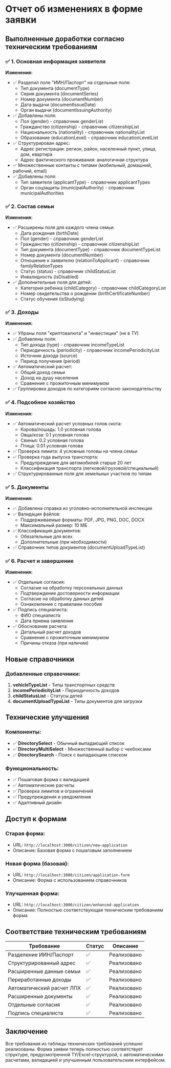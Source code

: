# Отчет об изменениях в форме заявки

## Выполненные доработки согласно техническим требованиям

### ✅ 1. Основная информация заявителя

**Изменения:**
- ✅ Разделил поле "ИИН/Паспорт" на отдельные поля:
  - Тип документа (documentType)
  - Серия документа (documentSeries)
  - Номер документа (documentNumber)
  - Дата выдачи (documentIssueDate)
  - Орган выдачи (documentIssuingAuthority)
- ✅ Добавлены поля:
  - Пол (gender) - справочник genderList
  - Гражданство (citizenship) - справочник citizenshipList
  - Национальность (nationality) - справочник nationalityList
  - Образование (educationLevel) - справочник educationLevelList
- ✅ Структурирован адрес:
  - Адрес регистрации: регион, район, населенный пункт, улица, дом, квартира
  - Адрес фактического проживания: аналогичная структура
- ✅ Множественные контакты с типами (мобильный, домашний, рабочий, email)
- ✅ Добавлены поля:
  - Тип заявителя (applicantType) - справочник applicantTypes
  - Орган соцзащиты (municipalAuthority) - справочник municipalAuthorities

### ✅ 2. Состав семьи

**Изменения:**
- ✅ Расширены поля для каждого члена семьи:
  - Дата рождения (birthDate)
  - Пол (gender) - справочник genderList
  - Гражданство (citizenship) - справочник citizenshipList
  - Тип документа (documentType) - справочник documentTypeList
  - Номер документа (documentNumber)
  - Отношение к заявителю (relationToApplicant) - справочник familyRelationTypes
  - Статус (status) - справочник childStatusList
  - Инвалидность (isDisabled)
- ✅ Дополнительные поля для детей:
  - Категория ребенка (childCategory) - справочник childCategoryList
  - Номер свидетельства о рождении (birthCertificateNumber)
  - Статус обучения (isStudying)

### ✅ 3. Доходы

**Изменения:**
- ✅ Убраны поля "криптовалюта" и "инвестиции" (не в ТУ)
- ✅ Добавлены поля:
  - Тип дохода (type) - справочник incomeTypeList
  - Периодичность (periodicity) - справочник incomePeriodicityList
  - Источник дохода (source)
  - Период получения (period)
- ✅ Автоматический расчет:
  - Общий доход семьи
  - Доход на душу населения
  - Сравнение с прожиточным минимумом
- ✅ Группировка доходов по категориям согласно законодательству

### ✅ 4. Подсобное хозяйство

**Изменения:**
- ✅ Автоматический расчет условных голов скота:
  - Корова/лошадь: 1.0 условная голова
  - Овца/коза: 0.1 условная голова
  - Свинья: 0.2 условная голова
  - Птица: 0.01 условная голова
- ✅ Проверка лимита: 4 условные головы на члена семьи
- ✅ Проверка года выпуска транспорта:
  - Предупреждение для автомобилей старше 20 лет
  - Классификация транспорта (легковой/грузовой/специальный)
- ✅ Структурированные поля для земельных участков по типам

### ✅ 5. Документы

**Изменения:**
- ✅ Добавлена справка из уголовно-исполнительной инспекции
- ✅ Валидация файлов:
  - Поддерживаемые форматы: PDF, JPG, PNG, DOC, DOCX
  - Максимальный размер: 10 МБ
- ✅ Классификация документов:
  - Обязательные для всех
  - Дополнительные (при необходимости)
- ✅ Справочник типов документов (documentUploadTypeList)

### ✅ 6. Расчет и завершение

**Изменения:**
- ✅ Отдельные согласия:
  - Согласие на обработку персональных данных
  - Подтверждение достоверности информации
  - Согласие на обработку данных детей
  - Ознакомление с правилами пособия
- ✅ Подпись специалиста:
  - ФИО специалиста
  - Дата приема заявления
- ✅ Обоснование расчета:
  - Детальный расчет доходов
  - Сравнение с прожиточным минимумом
  - Причины отказа (при наличии)

## Новые справочники

### Добавленные справочники:
1. **vehicleTypeList** - Типы транспортных средств
2. **incomePeriodicityList** - Периодичность доходов
3. **childStatusList** - Статусы детей
4. **documentUploadTypeList** - Типы документов для загрузки

## Технические улучшения

### Компоненты:
- ✅ **DirectorySelect** - Обычный выпадающий список
- ✅ **DirectoryMultiSelect** - Множественный выбор с чекбоксами
- ✅ **DirectorySearch** - Поиск с выпадающим списком

### Функциональность:
- ✅ Пошаговая форма с валидацией
- ✅ Автоматические расчеты
- ✅ Проверка лимитов и ограничений
- ✅ Предупреждения и уведомления
- ✅ Адаптивный дизайн

## Доступ к формам

### Старая форма:
- URL: `http://localhost:3000/citizen/new-application`
- Описание: Базовая форма с пошаговым заполнением

### Новая форма (базовая):
- URL: `http://localhost:3000/citizen/application-form`
- Описание: Форма с использованием справочников

### Улучшенная форма:
- URL: `http://localhost:3000/citizen/enhanced-application`
- Описание: Полностью соответствующая техническим требованиям форма

## Соответствие техническим требованиям

| Требование | Статус | Описание |
|------------|--------|----------|
| Разделение ИИН/Паспорт | ✅ | Реализовано |
| Структурированный адрес | ✅ | Реализовано |
| Расширенные данные семьи | ✅ | Реализовано |
| Переработанные доходы | ✅ | Реализовано |
| Автоматический расчет ЛПХ | ✅ | Реализовано |
| Расширенные документы | ✅ | Реализовано |
| Отдельные согласия | ✅ | Реализовано |
| Подпись специалиста | ✅ | Реализовано |

## Заключение

Все требования из таблицы технических требований успешно реализованы. Форма заявки теперь полностью соответствует структуре, предусмотренной ТУ/Excel-структурой, с автоматическими расчетами, валидацией и улучшенным пользовательским интерфейсом.
